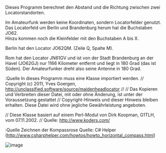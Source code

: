 Dieses Programm berechnet den Abstand und die Richtung zwischen zwei Locatorstandorten. 

Im Amateurfunk werden keine Koordinaten, sondern Locatorfelder genutzt. 
Das Locatorfeld um Berlin und Brandenburg herum hat die Buchstaben JO62.  
Hinzu kommen noch die Kleinfelder mit den Buchstaben A bis X.

Berlin hat den Locator JO62QM. (Zeile Q, Spalte M). 

Rom hat den Locator JN61GV und ist von der Stadt Brandenburg an der Havel (JO62GJ) nur 
1166 Kilometer entfernt und liegt in 180 Grad (das ist Süden). Der Amateurfunker dreht also seine Antenne in 180 Grad.


:Quelle
In dieses Programm muss eine Klasse importiert werden.
// Copyright (c) 2011, Yves Goergen, http://unclassified.software/source/maidenheadlocator
//
// Das Kopieren und Verbreiten dieser Datei, mit oder ohne Änderung, ist unter der Voraussetzung gestattet
// Copyright-Hinweis und dieser Hinweis bleiben erhalten. Diese Datei wird ohne jegliche Gewährleistung angeboten.

// Diese Klasse basiert auf einem Perl-Modul von Dirk Koopman, G1TLH, vom 07.11.2002.
// Quelle: http://www.koders.com/

:Quelle
Zeichnen der Kompassrose Quelle: C# Helper (http://www.csharphelper.com/howtos/howto_horizontal_compass.html)

![image](https://github.com/DL1RLB/MyLocator/assets/69315366/502fac11-5762-4c4c-9a97-2b4bb3dbf950)


